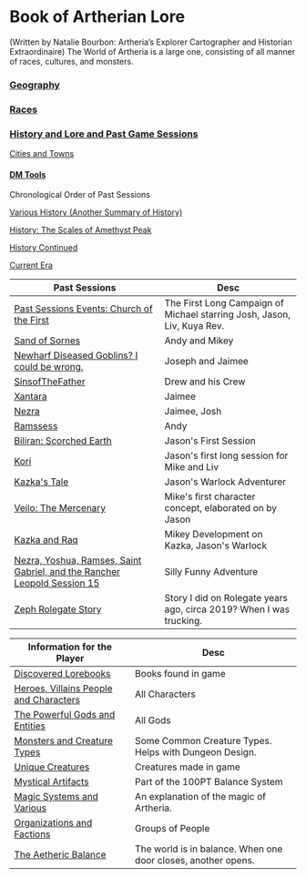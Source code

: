
# Book of Artherian Lore
(Written by Natalie Bourbon: Artheria’s Explorer Cartographer and Historian Extraordinaire)
The World of Artheria is a large one, consisting of all manner of races, cultures, and monsters.

### [Geography](Geography.md)

### [Races](Races.md)

### [History and Lore and Past Game Sessions](AllHistory.md)

[Cities and Towns](Cities-and-Towns.md)

#### [DM Tools](DMHelp.md)

Chronological Order of Past Sessions

[Various History (Another Summary of History)](HistoryVarious.md)

[History: The Scales of Amethyst Peak](AmethystPeakHistory.md)

[History Continued](Historyvariouspt1.md)

[Current Era](CurrentEra.md)

Past Sessions | Desc
-- | --
[Past Sessions Events: Church of the First](StGabrielChurchoftheFirst.md) | The First Long Campaign of Michael starring Josh, Jason, Liv, Kuya Rev.
[Sand of Sornes](SornesSession.md) | Andy and Mikey
[Newharf Diseased Goblins? I could be wrong.](NewharfDiseasedGoblins.md) | Joseph and Jaimee
[SinsofTheFather](SinsOfTheFather.md) | Drew and his Crew
[Xantara](Xantara.md) | Jaimee
[Nezra](Nezra.md) | Jaimee, Josh
[Ramssess](Ramssess.md) | Andy
[Biliran: Scorched Earth](BiliranScorchedEarth.md) | Jason's First Session
[Kori](KoriTale.md) | Jason's first long session for Mike and Liv
[Kazka's Tale](TaleofKazka.md) | Jason's Warlock Adventurer
[Veilo: The Mercenary](TaleofVeilo.md) | Mike's first character concept, elaborated on by Jason
[Kazka and Raq](KazkaRaq.md) | Mikey Development on Kazka, Jason's Warlock
[Nezra, Yoshua, Ramses, Saint Gabriel, and the Rancher Leopold Session 15](The-Scorpion-and-the-Rancher.md) | Silly Funny Adventure
[Zeph Rolegate Story](ZephStory.md) | Story I did on Rolegate years ago, circa 2019? When I was trucking.

Information for the Player | Desc |
-- | -- 
[Discovered Lorebooks](Lorebooks.md) | Books found in game
[Heroes, Villains People and Characters](Characters.md) | All Characters
[The Powerful Gods and Entities](TheGods.md) | All Gods
[Monsters and Creature Types](Monsters-and-Creature-Types.md) | Some Common Creature Types. Helps with Dungeon Design.
[Unique Creatures](Unique-Creatures.md) | Creatures made in game
[Mystical Artifacts](Mystical-Artifacts.md) | Part of the 100PT Balance System
[Magic Systems and Various ](Magic-and-Systems.md) | An explanation of the magic of Artheria.
[Organizations and Factions](Organizations.md) | Groups of People
[The Aetheric Balance](Table-100-Points-of-the%20Aether.md) | The world is in balance. When one door closes, another opens.
